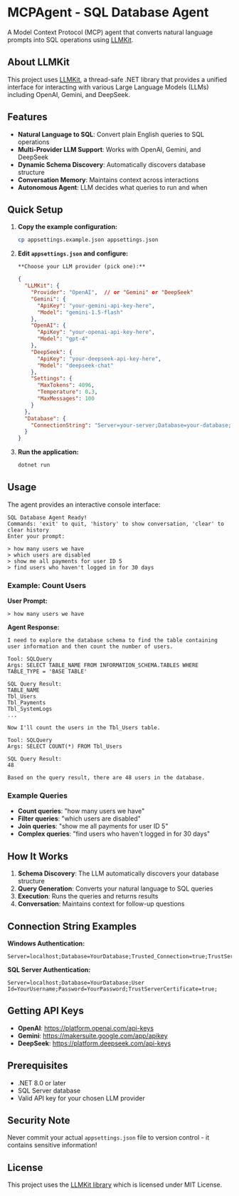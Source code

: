 # MCPAgent - SQL Database Agent

A Model Context Protocol (MCP) agent that converts natural language prompts into SQL operations using [LLMKit](https://www.nuget.org/packages/LLMKit).

## About LLMKit

This project uses [LLMKit](https://www.nuget.org/packages/LLMKit), a thread-safe .NET library that provides a unified interface for interacting with various Large Language Models (LLMs) including OpenAI, Gemini, and DeepSeek.

## Features

- **Natural Language to SQL**: Convert plain English queries to SQL operations
- **Multi-Provider LLM Support**: Works with OpenAI, Gemini, and DeepSeek
- **Dynamic Schema Discovery**: Automatically discovers database structure
- **Conversation Memory**: Maintains context across interactions
- **Autonomous Agent**: LLM decides what queries to run and when

## Quick Setup

1. **Copy the example configuration:**
   ```bash
   cp appsettings.example.json appsettings.json
   ```

2. **Edit `appsettings.json` and configure:**

       **Choose your LLM provider (pick one):**
    ```json
    {
      "LLMKit": {
        "Provider": "OpenAI",  // or "Gemini" or "DeepSeek"
        "Gemini": {
          "ApiKey": "your-gemini-api-key-here",
          "Model": "gemini-1.5-flash"
        },
        "OpenAI": {
          "ApiKey": "your-openai-api-key-here",
          "Model": "gpt-4"
        },
        "DeepSeek": {
          "ApiKey": "your-deepseek-api-key-here",
          "Model": "deepseek-chat"
        },
        "Settings": {
          "MaxTokens": 4096,
          "Temperature": 0.3,
          "MaxMessages": 100
        }
      },
      "Database": {
        "ConnectionString": "Server=your-server;Database=your-database;Trusted_Connection=true;TrustServerCertificate=true;"
      }
    }
    ```

3. **Run the application:**
   ```bash
   dotnet run
   ```

## Usage

The agent provides an interactive console interface:

```
SQL Database Agent Ready!
Commands: 'exit' to quit, 'history' to show conversation, 'clear' to clear history
Enter your prompt:

> how many users we have
> which users are disabled
> show me all payments for user ID 5
> find users who haven't logged in for 30 days
```

### Example: Count Users

**User Prompt:**
```
> how many users we have
```

**Agent Response:**
```
I need to explore the database schema to find the table containing user information and then count the number of users.

Tool: SQLQuery
Args: SELECT TABLE_NAME FROM INFORMATION_SCHEMA.TABLES WHERE TABLE_TYPE = 'BASE TABLE'

SQL Query Result:
TABLE_NAME
Tbl_Users
Tbl_Payments
Tbl_SystemLogs
...

Now I'll count the users in the Tbl_Users table.

Tool: SQLQuery
Args: SELECT COUNT(*) FROM Tbl_Users

SQL Query Result:
48

Based on the query result, there are 48 users in the database.
```

### Example Queries

- **Count queries**: "how many users we have"
- **Filter queries**: "which users are disabled"
- **Join queries**: "show me all payments for user ID 5"
- **Complex queries**: "find users who haven't logged in for 30 days"

## How It Works

1. **Schema Discovery**: The LLM automatically discovers your database structure
2. **Query Generation**: Converts your natural language to SQL queries
3. **Execution**: Runs the queries and returns results
4. **Conversation**: Maintains context for follow-up questions

## Connection String Examples

**Windows Authentication:**
```
Server=localhost;Database=YourDatabase;Trusted_Connection=true;TrustServerCertificate=true;
```

**SQL Server Authentication:**
```
Server=localhost;Database=YourDatabase;User Id=YourUsername;Password=YourPassword;TrustServerCertificate=true;
```

## Getting API Keys

- **OpenAI**: https://platform.openai.com/api-keys
- **Gemini**: https://makersuite.google.com/app/apikey
- **DeepSeek**: https://platform.deepseek.com/api-keys

## Prerequisites

- .NET 8.0 or later
- SQL Server database
- Valid API key for your chosen LLM provider

## Security Note

Never commit your actual `appsettings.json` file to version control - it contains sensitive information!

## License

This project uses the [LLMKit library](https://www.nuget.org/packages/LLMKit) which is licensed under MIT License.
